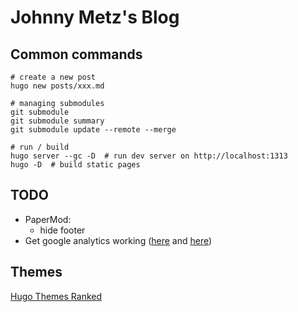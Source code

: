 # Johnny Metz's Blog

## Common commands

```
# create a new post
hugo new posts/xxx.md

# managing submodules
git submodule
git submodule summary
git submodule update --remote --merge

# run / build
hugo server --gc -D  # run dev server on http://localhost:1313
hugo -D  # build static pages
```

## TODO

- PaperMod:
  - hide footer
- Get google analytics working ([here](https://gist.github.com/zjeaton/42246742cdaf2fb46400d04c2eba9a8a#file-analytics-gtag-html) and [here](https://gideonwolfe.com/posts/sysadmin/hugo/hugogoogleanalytics/))

## Themes

[Hugo Themes Ranked](https://hugoranked.com/)
